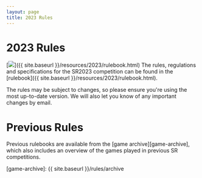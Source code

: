 ```yaml
---
layout: page
title: 2023 Rules
---
```


2023 Rules
==========

[<img class="left" src="{{ site.baseurl }}/resources/2023/rulebook.png" />]({{ site.baseurl }}/resources/2023/rulebook.html)
The rules, regulations and specifications for the SR2023 competition can be
found in the [rulebook]({{ site.baseurl }}/resources/2023/rulebook.html).

The rules may be subject to changes, so please ensure you're using the most up-to-date version.
We will also let you know of any important changes by email.

Previous Rules
==============

Previous rulebooks are available from the [game archive][game-archive], which
also includes an overview of the games played in previous SR competitions.

[game-archive]: {{ site.baseurl }}/rules/archive
